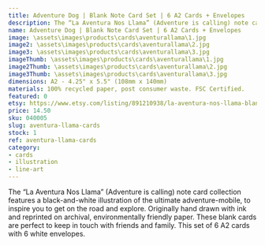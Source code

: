 ```yaml
---
title: Adventure Dog | Blank Note Card Set | 6 A2 Cards + Envelopes
description: The “La Aventura Nos Llama” (Adventure is calling) note card collection features a black-and-white illustration of the ultimate adventure-mobile, to inspire you to get on the road and explore. Originally hand drawn with ink and reprinted on archival, environmentally friendly paper.
name: Adventure Dog | Blank Note Card Set | 6 A2 Cards + Envelopes
image: \assets\images\products\cards\aventurallama\1.jpg
image2: \assets\images\products\cards\aventurallama\2.jpg
image3: \assets\images\products\cards\aventurallama\3.jpg
imageThumb: \assets\images\products\cards\aventurallama\1.jpg
image2Thumb: \assets\images\products\cards\aventurallama\2.jpg
image3Thumb: \assets\images\products\cards\aventurallama\3.jpg
dimensions: A2 - 4.25" x 5.5" (108mm x 140mm)
materials: 100% recycled paper, post consumer waste. FSC Certified.
featured: 0
etsy: https://www.etsy.com/listing/891210938/la-aventura-nos-llama-blank-note-card
price: 14.50
sku: 040005
slug: aventura-llama-cards
stock: 1
ref: aventura-llama-cards
category:
- cards
- illustration
- line-art
---
```

The “La Aventura Nos Llama” (Adventure is calling) note card collection features a black-and-white illustration of the ultimate adventure-mobile, to inspire you to get on the road and explore. Originally hand drawn with ink and reprinted on archival, environmentally friendly paper. These blank cards are perfect to keep in touch with friends and family. This set of 6 A2 cards with 6 white envelopes.
